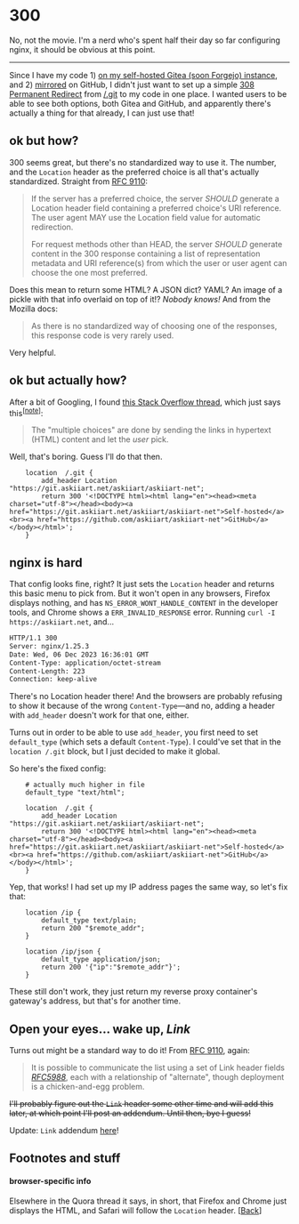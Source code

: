 # 300

No, not the movie. I'm a nerd who's spent half their day so far configuring nginx, it should be obvious at this point.

---

Since I have my code 1) [on my self-hosted Gitea (soon Forgejo) instance](https://git.askiiart.net/askiiart/askiiart-net), and 2) [mirrored](https://github.com/askiiart/askiiart.github.io) on GitHub, I didn't just want to set up a simple [308 Permanent Redirect](https://developer.mozilla.org/en-US/docs/Web/HTTP/Status/308) from [/.git](/.git) to my code in one place. I wanted users to be able to see both options, both Gitea and GitHub, and apparently there's actually a thing for that already, I can just use that!

## ok but how?

300 seems great, but there's no standardized way to use it. The number, and the `Location` header as the preferred choice is all that's actually standardized. Straight from [RFC 9110](https://httpwg.org/specs/rfc9110.html#status.300):

> If the server has a preferred choice, the server *SHOULD* generate a Location header field containing a preferred choice's URI reference. The user agent MAY use the Location field value for automatic redirection.
>
> For request methods other than HEAD, the server *SHOULD* generate content in the 300 response containing a list of representation metadata and URI reference(s) from which the user or user agent can choose the one most preferred.

Does this mean to return some HTML? A JSON dict? YAML? An image of a pickle with that info overlaid on top of it!? *Nobody knows!* And from the Mozilla docs:

> As there is no standardized way of choosing one of the responses, this response code is very rarely used.

Very helpful.

## ok but actually how?

After a bit of Googling, I found [this Stack Overflow thread](https://stackoverflow.com/questions/8905545/what-is-the-exact-response-structure-for-http-status-code-300-multiple-choices), which just says this<sup>[<a href="#browser-specific-info">note</a>]</sup>:

> The "multiple choices" are done by sending the links in hypertext (HTML) content and let the *user* pick.

Well, that's boring. Guess I'll do that then.

```language-nginx
    location  /.git {
        add_header Location "https://git.askiiart.net/askiiart/askiiart-net";
        return 300 '<!DOCTYPE html><html lang="en"><head><meta charset="utf-8"></head><body><a href="https://git.askiiart.net/askiiart/askiiart-net">Self-hosted</a><br><a href="https://github.com/askiiart/askiiart-net">GitHub</a></body></html>';
    }
```

## nginx is hard

That config looks fine, right? It just sets the `Location` header and returns this basic menu to pick from. But it won't open in any browsers, Firefox displays nothing, and has `NS_ERROR_WONT_HANDLE_CONTENT` in the developer tools, and Chrome shows a `ERR_INVALID_RESPONSE` error. Running `curl -I https://askiiart.net`, and...

```sh
HTTP/1.1 300 
Server: nginx/1.25.3
Date: Wed, 06 Dec 2023 16:36:01 GMT
Content-Type: application/octet-stream
Content-Length: 223
Connection: keep-alive
```

There's no Location header there! And the browsers are probably refusing to show it because of the wrong `Content-Type`—and no, adding a header with `add_header` doesn't work for that one, either.

Turns out in order to be able to use `add_header`, you first need to set `default_type` (which sets a default `Content-Type`). I could've set that in the `location /.git` block, but I just decided to make it global.

So here's the fixed config:

```language-nginx
    # actually much higher in file
    default_type "text/html";

    location  /.git {
        add_header Location "https://git.askiiart.net/askiiart/askiiart-net";
        return 300 '<!DOCTYPE html><html lang="en"><head><meta charset="utf-8"></head><body><a href="https://git.askiiart.net/askiiart/askiiart-net">Self-hosted</a><br><a href="https://github.com/askiiart/askiiart-net">GitHub</a></body></html>';
    }
```

Yep, that works! I had set up my IP address pages the same way, so let's fix that:

```language-nginx
    location /ip {
        default_type text/plain;
        return 200 "$remote_addr";
    }

    location /ip/json {
        default_type application/json;
        return 200 '{"ip":"$remote_addr"}';
    }
```

These still don't work, they just return my reverse proxy container's gateway's address, but that's for another time.

## Open your eyes... wake up, *Link*

Turns out might be a standard way to do it! From [RFC 9110](https://httpwg.org/specs/rfc9110.html#status.300), again:

> It is possible to communicate the list using a set of Link header fields *[RFC5988](https://httpwg.org/specs/rfc9110.html#RFC8288)*, each with a relationship of "alternate", though deployment is a chicken-and-egg problem.

~~I'll probably figure out the `Link` header some other time and will add this later, at which point I'll post an addendum. Until then, bye I guess!~~

Update: `Link` addendum [here](/blog/300-link-addendum.html)!

## Footnotes and stuff

#### browser-specific info

Elsewhere in the Quora thread it says, in short, that Firefox and Chrome just displays the HTML, and Safari will follow the `Location` header. \[[Back](#ok-but-actually-how)\]
